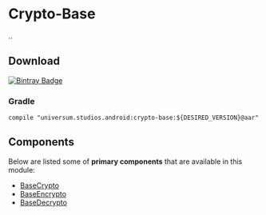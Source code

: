 Crypto-Base
===============

.. 

## Download ##
[![Bintray Badge](https://api.bintray.com/packages/universum-studios/android/universum.studios.android%3Acrypto/images/download.svg)](https://bintray.com/universum-studios/android/universum.studios.android%3Acrypto/_latestVersion)

### Gradle ###

    compile "universum.studios.android:crypto-base:${DESIRED_VERSION}@aar"

## Components ##

Below are listed some of **primary components** that are available in this module:

- [BaseCrypto](https://github.com/universum-studios/android_crypto/blob/master/library-base/src/main/java/universum/studios/android/crypto/BaseCrypto.java)
- [BaseEncrypto](https://github.com/universum-studios/android_crypto/blob/master/library-base/src/main/java/universum/studios/android/crypto/BaseEncrypto.java)
- [BaseDecrypto](https://github.com/universum-studios/android_crypto/blob/master/library-base/src/main/java/universum/studios/android/crypto/BaseDecrypto.java)
